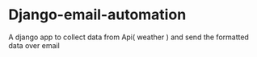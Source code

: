 # Django-email-automation
A django app to collect data from Api( weather ) and send the formatted data over email

